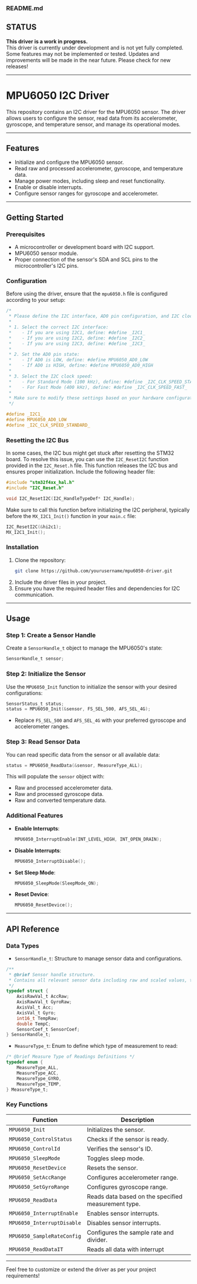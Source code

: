 ### README.md

## STATUS

**This driver is a work in progress.**  
This driver is currently under development and is not yet fully completed.  
Some features may not be implemented or tested. Updates and improvements will be made in the near future. Please check for new releases!

---

# MPU6050 I2C Driver

This repository contains an I2C driver for the MPU6050 sensor. The driver allows users to configure the sensor, read data from its accelerometer, gyroscope, and temperature sensor, and manage its operational modes.

---

## Features

- Initialize and configure the MPU6050 sensor.
- Read raw and processed accelerometer, gyroscope, and temperature data.
- Manage power modes, including sleep and reset functionality.
- Enable or disable interrupts.
- Configure sensor ranges for gyroscope and accelerometer.

---

## Getting Started

### Prerequisites

- A microcontroller or development board with I2C support.
- MPU6050 sensor module.
- Proper connection of the sensor's SDA and SCL pins to the microcontroller's I2C pins.

### Configuration

Before using the driver, ensure that the `mpu6050.h` file is configured according to your setup:

```c
/*
 * Please define the I2C interface, AD0 pin configuration, and I2C clock speed according to your setup:
 *
 * 1. Select the correct I2C interface:
 *    - If you are using I2C1, define: #define _I2C1_
 *    - If you are using I2C2, define: #define _I2C2_
 *    - If you are using I2C3, define: #define _I2C3_
 *
 * 2. Set the AD0 pin state:
 *    - If AD0 is LOW, define: #define MPU6050_AD0_LOW
 *    - If AD0 is HIGH, define: #define MPU6050_AD0_HIGH
 *
 * 3. Select the I2C clock speed:
 *    - For Standard Mode (100 kHz), define: #define _I2C_CLK_SPEED_STANDARD_
 *    - For Fast Mode (400 kHz), define: #define _I2C_CLK_SPEED_FAST_
 *
 * Make sure to modify these settings based on your hardware configuration.
 */

#define _I2C1_
#define MPU6050_AD0_LOW
#define _I2C_CLK_SPEED_STANDARD_
```

### Resetting the I2C Bus

In some cases, the I2C bus might get stuck after resetting the STM32 board. To resolve this issue, you can use the `I2C_ResetI2C` function provided in the `I2C_Reset.h` file. This function releases the I2C bus and ensures proper initialization. Include the following header file:

```c
#include "stm32f4xx_hal.h"
#include "I2C_Reset.h"

void I2C_ResetI2C(I2C_HandleTypeDef* I2C_Handle);
```

Make sure to call this function before initializing the I2C peripheral, typically before the `MX_I2C1_Init()` function in your `main.c` file:

```c
I2C_ResetI2C(&hi2c1);
MX_I2C1_Init();
```

### Installation

1. Clone the repository:
   ```bash
   git clone https://github.com/yourusername/mpu6050-driver.git
   ```
2. Include the driver files in your project.
3. Ensure you have the required header files and dependencies for I2C communication.

---

## Usage

### Step 1: Create a Sensor Handle
Create a `SensorHandle_t` object to manage the MPU6050's state:

```c
SensorHandle_t sensor;
```

### Step 2: Initialize the Sensor
Use the `MPU6050_Init` function to initialize the sensor with your desired configurations:

```c
SensorStatus_t status;
status = MPU6050_Init(&sensor, FS_SEL_500, AFS_SEL_4G);
```
- Replace `FS_SEL_500` and `AFS_SEL_4G` with your preferred gyroscope and accelerometer ranges.

### Step 3: Read Sensor Data
You can read specific data from the sensor or all available data:

```c
status = MPU6050_ReadData(&sensor, MeasureType_ALL);
```
This will populate the `sensor` object with:
- Raw and processed accelerometer data.
- Raw and processed gyroscope data.
- Raw and converted temperature data.

### Additional Features

- **Enable Interrupts**:
  ```c
  MPU6050_InterruptEnable(INT_LEVEL_HIGH, INT_OPEN_DRAIN);
  ```
- **Disable Interrupts**:
  ```c
  MPU6050_InterruptDisable();
  ```
- **Set Sleep Mode**:
  ```c
  MPU6050_SleepMode(SleepMode_ON);
  ```
- **Reset Device**:
  ```c
  MPU6050_ResetDevice();
  ```

---

## API Reference

### Data Types

- `SensorHandle_t`: Structure to manage sensor data and configurations.

```c
/**
 * @brief Sensor handle structure.
 * Contains all relevant sensor data including raw and scaled values, temperature, and coefficients.
 */
typedef struct {
    AxisRawVal_t AccRaw;
    AxisRawVal_t GyroRaw;
    AxisVal_t Acc;
    AxisVal_t Gyro;
    int16_t TempRaw;
    double TempC;
    SensorCoef_t SensorCoef;
} SensorHandle_t;
```

- `MeasureType_t`: Enum to define which type of measurement to read:

```c
/* @brief Measure Type of Readings Definitions */
typedef enum {
    MeasureType_ALL,
    MeasureType_ACC,
    MeasureType_GYRO,
    MeasureType_TEMP,
} MeasureType_t;
```

### Key Functions

| Function                              | Description                                    |
|---------------------------------------|------------------------------------------------|
| `MPU6050_Init`                        | Initializes the sensor.                       |
| `MPU6050_ControlStatus`               | Checks if the sensor is ready.                |
| `MPU6050_ControlId`                   | Verifies the sensor's ID.                     |
| `MPU6050_SleepMode`                   | Toggles sleep mode.                           |
| `MPU6050_ResetDevice`                 | Resets the sensor.                            |
| `MPU6050_SetAccRange`                 | Configures accelerometer range.               |
| `MPU6050_SetGyroRange`                | Configures gyroscope range.                   |
| `MPU6050_ReadData`                    | Reads data based on the specified measurement type. |
| `MPU6050_InterruptEnable`             | Enables sensor interrupts.                    |
| `MPU6050_InterruptDisable`            | Disables sensor interrupts.                   |
| `MPU6050_SampleRateConfig`            | Configures the sample rate and divider.       |
| `MPU6050_ReadDataIT`                  | Reads all data with interrupt                 |

---

Feel free to customize or extend the driver as per your project requirements!
